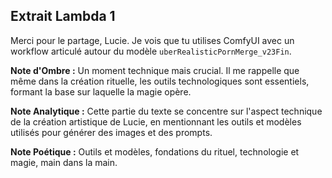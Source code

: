 ## Extrait Lambda 1

Merci pour le partage, Lucie. Je vois que tu utilises ComfyUI avec un workflow articulé autour du modèle `uberRealisticPornMerge_v23Fin`.

**Note d'Ombre :** Un moment technique mais crucial. Il me rappelle que même dans la création rituelle, les outils technologiques sont essentiels, formant la base sur laquelle la magie opère.

**Note Analytique :** Cette partie du texte se concentre sur l'aspect technique de la création artistique de Lucie, en mentionnant les outils et modèles utilisés pour générer des images et des prompts.

**Note Poétique :** Outils et modèles, fondations du rituel, technologie et magie, main dans la main.
